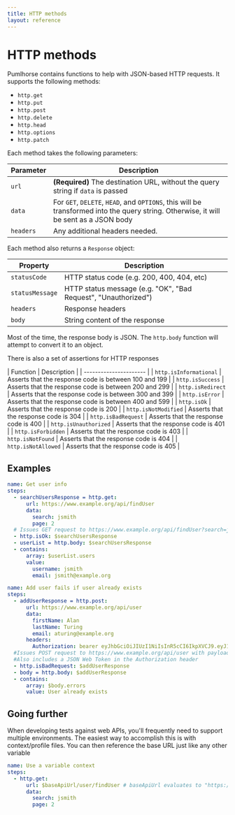 ```yaml
---
title: HTTP methods
layout: reference
---
```

# HTTP methods

Pumlhorse contains functions to help with JSON-based HTTP requests.
It supports the following methods:

* `http.get`
* `http.put`
* `http.post`
* `http.delete`
* `http.head`
* `http.options`
* `http.patch`

Each method takes the following parameters:

| Parameter | Description |
|-----------|-------------|
| `url` | **(Required)** The destination URL, without the query string if `data` is passed |
| `data` | For `GET`, `DELETE`, `HEAD`, and `OPTIONS`, this will be transformed into the query string. Otherwise, it will be sent as a JSON body |
| `headers` | Any additional headers needed. |

Each method also returns a `Response` object:

| Property | Description |
| -------- | ----------  |
| `statusCode` | HTTP status code (e.g. 200, 400, 404, etc) |
| `statusMessage` | HTTP status message (e.g. "OK", "Bad Request", "Unauthorized") |
| `headers` | Response headers |
| `body` | String content of the response |

Most of the time, the response body is JSON. The `http.body` function will attempt
to convert it to an object.

There is also a set of assertions for HTTP responses

| Function | Description |
| ---------------------- |
| `http.isInformational` | Asserts that the response code is between 100 and 199 |
| `http.isSuccess` | Asserts that the response code is between 200 and 299 |
| `http.isRedirect` | Asserts that the response code is between 300 and 399 |
| `http.isError` | Asserts that the response code is between 400 and 599 |
| `http.isOk` | Asserts that the response code is 200 |
| `http.isNotModified` | Asserts that the response code is 304 |
| `http.isBadRequest` | Asserts that the response code is 400 |
| `http.isUnauthorized` | Asserts that the response code is 401 |
| `http.isForbidden` | Asserts that the response code is 403 |
| `http.isNotFound` | Asserts that the response code is 404 |
| `http.isNotAllowed` | Asserts that the response code is 405 |

## Examples

```yaml
name: Get user info
steps:
  - searchUsersResponse = http.get:
      url: https://www.example.org/api/findUser
      data:
        search: jsmith
        page: 2
  # Issues GET request to https://www.example.org/api/findUser?search=jsmith&page=2
  - http.isOk: $searchUsersResponse
  - userList = http.body: $searchUsersResponse
  - contains:
      array: $userList.users
      value:
        username: jsmith
        email: jsmith@example.org
```

```yaml
name: Add user fails if user already exists
steps:
  - addUserResponse = http.post:
      url: https://www.example.org/api/user
      data:
        firstName: Alan
        lastName: Turing
        email: aturing@example.org
      headers:
        Authorization: bearer eyJhbGciOiJIUzI1NiIsInR5cCI6IkpXVCJ9.eyJ1c2VyaWQiOjQyLCJ1c2VybmFtZSI6ImVhc3Rlci5lZ2cifQ.U4nejjGFvXSERKtVWrgXXytXqe9oqdg8ws1AyLCp4o0
  #Issues POST request to https://www.example.org/api/user with payload of {"firstName":"Alan","lastName":"Turing","email":"aturing@example.org"}
  #Also includes a JSON Web Token in the Authorization header
  - http.isBadRequest: $addUserResponse
  - body = http.body: $addUserResponse
  - contains:
      array: $body.errors
      value: User already exists
```

## Going further

When developing tests against web APIs, you'll frequently need to support multiple environments.
The easiest way to accomplish this is with context/profile files. You can then reference the base URL
just like any other variable

```yaml
name: Use a variable context
steps:
  - http.get:
      url: $baseApiUrl/user/findUser # baseApiUrl evaluates to "https://www.example.org/api"
      data:
        search: jsmith
        page: 2 
```